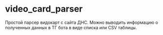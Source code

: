 # video_card_parser
Простой парсер видокарт с сайта ДНС.
Можно выводить информацию о полученных данных в ТГ бота в виде списка или CSV таблицы.
